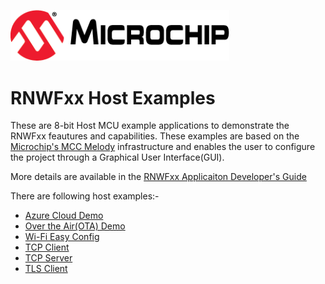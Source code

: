 
<a href="https://www.microchip.com"><p align="left"><img src="./docs/microchip.png" width="350" alt=""></a>

# RNWFxx Host Examples

These are 8-bit Host MCU example applications to demonstrate the RNWFxx feautures and capabilities. These examples are based on the [Microchip's MCC Melody](https://www.microchip.com/en-us/tools-resources/configure/mplab-code-configurator/melody) infrastructure and enables the user to configure the project through a Graphical User Interface(GUI). 

More details are available in the [RNWFxx Applicaiton Developer's Guide](https://internal.onlinedocs.microchip.com/oxy/GUID-D0CB3D06-2ABE-4892-963E-65CAE080D507-en-US-1/index.html)

There are following host examples:-

- [Azure Cloud Demo]()
- [Over the Air(OTA) Demo]()
- [Wi-Fi Easy Config]()
- [TCP Client]()
- [TCP Server]()
- [TLS Client]()
